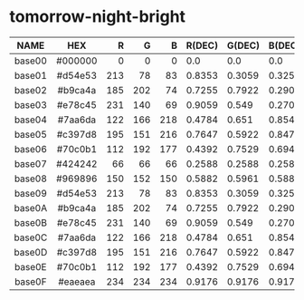 # tomorrow-night-bright

|  NAME  |   HEX   |  R  |  G  |  B  | R(DEC) | G(DEC) | B(DEC) |  H  |  S  |  V  |
|:------:|:-------:|----:|----:|----:|:-------|:-------|:-------|----:|----:|----:|
| base00 | #000000 |   0 |   0 |   0 | 0.0    | 0.0    | 0.0    |   0 |   0 |   0 |
| base01 | #d54e53 | 213 |  78 |  83 | 0.8353 | 0.3059 | 0.3255 | 358 |  63 |  84 |
| base02 | #b9ca4a | 185 | 202 |  74 | 0.7255 | 0.7922 | 0.2902 |  68 |  63 |  79 |
| base03 | #e78c45 | 231 | 140 |  69 | 0.9059 | 0.549  | 0.2706 |  26 |  70 |  91 |
| base04 | #7aa6da | 122 | 166 | 218 | 0.4784 | 0.651  | 0.8549 | 212 |  44 |  85 |
| base05 | #c397d8 | 195 | 151 | 216 | 0.7647 | 0.5922 | 0.8471 | 281 |  30 |  85 |
| base06 | #70c0b1 | 112 | 192 | 177 | 0.4392 | 0.7529 | 0.6941 | 169 |  42 |  75 |
| base07 | #424242 |  66 |  66 |  66 | 0.2588 | 0.2588 | 0.2588 |   0 |   0 |  26 |
| base08 | #969896 | 150 | 152 | 150 | 0.5882 | 0.5961 | 0.5882 | 120 |   1 |  60 |
| base09 | #d54e53 | 213 |  78 |  83 | 0.8353 | 0.3059 | 0.3255 | 358 |  63 |  84 |
| base0A | #b9ca4a | 185 | 202 |  74 | 0.7255 | 0.7922 | 0.2902 |  68 |  63 |  79 |
| base0B | #e78c45 | 231 | 140 |  69 | 0.9059 | 0.549  | 0.2706 |  26 |  70 |  91 |
| base0C | #7aa6da | 122 | 166 | 218 | 0.4784 | 0.651  | 0.8549 | 212 |  44 |  85 |
| base0D | #c397d8 | 195 | 151 | 216 | 0.7647 | 0.5922 | 0.8471 | 281 |  30 |  85 |
| base0E | #70c0b1 | 112 | 192 | 177 | 0.4392 | 0.7529 | 0.6941 | 169 |  42 |  75 |
| base0F | #eaeaea | 234 | 234 | 234 | 0.9176 | 0.9176 | 0.9176 |   0 |   0 |  92 |
